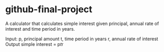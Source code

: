 # github-final-project
A calculator that calculates simple interest given principal, annual rate of interest and time period in years.

Input:
 p, principal amount
 t, time period in years
 r, annual rate of interest
Output
   simple interest = p*t*r
